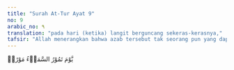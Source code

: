 ```yaml
---
title: "Surah At-Tur Ayat 9"
no: 9
arabic_no: ٩
translation: "pada hari (ketika) langit berguncang sekeras-kerasnya,"
tafsir: "Allah menerangkan bahwa azab tersebut tak seorang pun yang dapat menolaknya. Dan tidak pula ada jalan untuk keluar dari azab itu yang merupakan balasan bagi orang-orang yang telah menodai dirinya dengan perbuatan syirik dan dosa, dan yang telah menodai jiwanya dengan dusta terhadap para rasul dan hari kebangkitan. Kemudian diterangkan pula dalam ayat ini bahwa azab yang tidak dapat dihindarkan itu terjadi pada suatu hari tatkala langit berguncang di tempatnya."
---
```

يَّوْمَ تَمُوْرُ السَّمَاۤءُ مَوْرًاۙ 